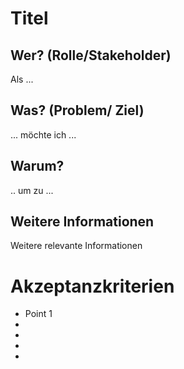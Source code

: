 # Titel

## Wer? (Rolle/Stakeholder)

Als ...

## Was? (Problem/ Ziel)

... möchte ich ...

## Warum?

.. um zu ...


## Weitere Informationen

Weitere relevante Informationen

# Akzeptanzkriterien

* Point 1
*
*
*
*
